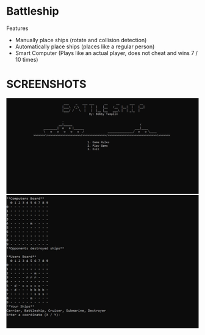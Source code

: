 # Battleship

Features
- Manually place ships (rotate and collision detection)
- Automatically place ships (places like a regular person)
- Smart Computer (Plays like an actual player, does not cheat and wins 7 / 10 times)

# SCREENSHOTS

![](images/Capture.jpg)
![](images/capture2.jpg)

